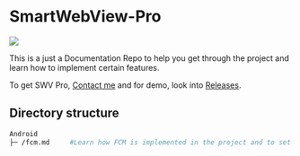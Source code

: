 # SmartWebView-Pro

<img src="https://img.shields.io/badge/version-1.0-yellow.svg" />

This is a just a Documentation Repo to help you get through the project and learn how to implement certain features.

To get SWV Pro, [Contact me](mailto:getmgks@gmail.com) and for demo, look into [Releases](https://github.com/mgks/SmartWebView-Pro/releases).

## Directory structure
```bash
Android
├─ /fcm.md     #Learn how FCM is implemented in the project and to set it up for your server script
```

